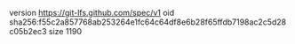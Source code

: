 version https://git-lfs.github.com/spec/v1
oid sha256:f55c2a857768ab253264e1fc64c64df8e6b28f65ffdb7198ac2c5d28c05b2ec3
size 1190
